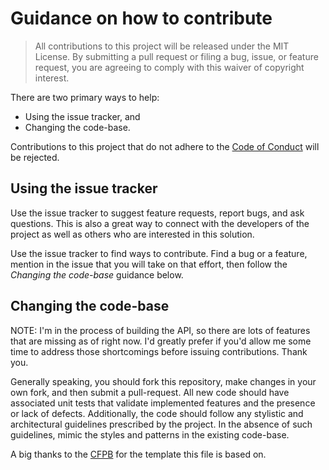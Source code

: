 # Guidance on how to contribute

> All contributions to this project will be released under the MIT License. By submitting
> a pull request or filing a bug, issue, or feature request, you are agreeing to comply
> with this waiver of copyright interest.

There are two primary ways to help:

- Using the issue tracker, and
- Changing the code-base.

Contributions to this project that do not adhere to the [Code of Conduct](CODE_OF_CONDUCT.md) will be rejected.

## Using the issue tracker

Use the issue tracker to suggest feature requests, report bugs, and ask questions.
This is also a great way to connect with the developers of the project as well
as others who are interested in this solution.

Use the issue tracker to find ways to contribute. Find a bug or a feature, mention in
the issue that you will take on that effort, then follow the _Changing the code-base_
guidance below.

## Changing the code-base

NOTE: I'm in the process of building the API, so there are lots of features that are missing as of right now.
I'd greatly prefer if you'd allow me some time to address those shortcomings before issuing contributions. Thank you.

Generally speaking, you should fork this repository, make changes in your
own fork, and then submit a pull-request. All new code should have associated unit
tests that validate implemented features and the presence or lack of defects.
Additionally, the code should follow any stylistic and architectural guidelines
prescribed by the project. In the absence of such guidelines, mimic the styles
and patterns in the existing code-base.

A big thanks to the [CFPB](https://github.com/cfpb/open-source-project-template) for the template this file is based on.